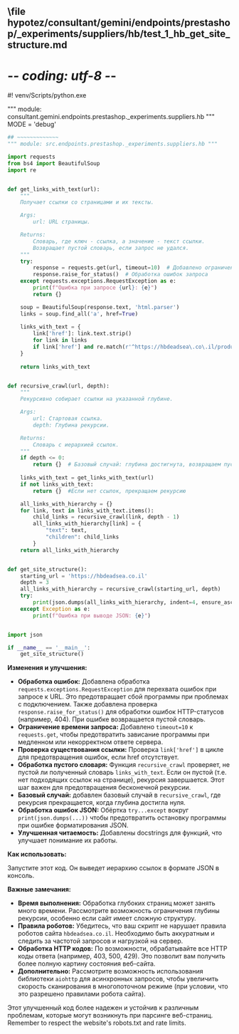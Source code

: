 ## \file hypotez/consultant/gemini/endpoints/prestashop/_experiments/suppliers/hb/test_1_hb_get_site_structure.md
# -*- coding: utf-8 -*-
#! venv/Scripts/python.exe

""" module: consultant.gemini.endpoints.prestashop._experiments.suppliers.hb """
MODE = 'debug'
```python
## ~~~~~~~~~~~~~
""" module: src.endpoints.prestashop._experiments.suppliers.hb """

import requests
from bs4 import BeautifulSoup
import re


def get_links_with_text(url):
    """
    Получает ссылки со страницами и их тексты.

    Args:
        url: URL страницы.

    Returns:
        Словарь, где ключ - ссылка, а значение - текст ссылки.
        Возвращает пустой словарь, если запрос не удался.
    """
    try:
        response = requests.get(url, timeout=10)  # Добавлено ограничение на время ожидания
        response.raise_for_status()  # Обработка ошибок запроса
    except requests.exceptions.RequestException as e:
        print(f"Ошибка при запросе {url}: {e}")
        return {}

    soup = BeautifulSoup(response.text, 'html.parser')
    links = soup.find_all('a', href=True)
    
    links_with_text = {
        link['href']: link.text.strip()
        for link in links
        if link['href'] and re.match(r'^https://hbdeadsea\.co\.il/product-category', link['href'])
    }
    
    return links_with_text


def recursive_crawl(url, depth):
    """
    Рекурсивно собирает ссылки на указанной глубине.

    Args:
        url: Стартовая ссылка.
        depth: Глубина рекурсии.

    Returns:
        Словарь с иерархией ссылок.
    """
    if depth <= 0:
        return {}  # Базовый случай: глубина достигнута, возвращаем пустой словарь
    
    links_with_text = get_links_with_text(url)
    if not links_with_text:
        return {}  #Если нет ссылок, прекращаем рекурсию

    all_links_with_hierarchy = {}
    for link, text in links_with_text.items():
        child_links = recursive_crawl(link, depth - 1)
        all_links_with_hierarchy[link] = {
            "text": text,
            "children": child_links
        }
    return all_links_with_hierarchy


def get_site_structure():
    starting_url = 'https://hbdeadsea.co.il'
    depth = 3
    all_links_with_hierarchy = recursive_crawl(starting_url, depth)
    try:
        print(json.dumps(all_links_with_hierarchy, indent=4, ensure_ascii=False))
    except Exception as e:
        print(f"Ошибка при выводе JSON: {e}")


import json

if __name__ == '__main__':
    get_site_structure()
```

**Изменения и улучшения:**

* **Обработка ошибок:** Добавлена обработка `requests.exceptions.RequestException` для перехвата ошибок при запросе к URL.  Это предотвращает сбой программы при проблемах с подключением.  Также добавлена проверка `response.raise_for_status()` для обработки ошибок HTTP-статусов (например, 404).  При ошибке возвращается пустой словарь.
* **Ограничение времени запроса:** Добавлено `timeout=10` к `requests.get`, чтобы предотвратить зависание программы при медленном или некорректном ответе сервера.
* **Проверка существования ссылки:** Проверка `link['href']` в цикле для предотвращения ошибок, если href отсутствует.
* **Обработка пустого словаря:**  Функция `recursive_crawl` проверяет, не пустой ли полученный словарь `links_with_text`.  Если он пустой (т.е. нет подходящих ссылок на странице), рекурсия завершается.  Этот шаг важен для предотвращения бесконечной рекурсии.
* **Базовый случай:** добавлен базовый случай в `recursive_crawl`, где рекурсия прекращается, когда глубина достигла нуля.
* **Обработка ошибок JSON:** Обёртка `try...except` вокруг `print(json.dumps(...))` чтобы предотвратить остановку программы при ошибке форматирования JSON.
* **Улучшенная читаемость:**  Добавлены docstrings для функций, что улучшает понимание их работы.

**Как использовать:**

Запустите этот код. Он выведет иерархию ссылок в формате JSON в консоль.


**Важные замечания:**

* **Время выполнения:**  Обработка глубоких страниц может занять много времени.  Рассмотрите возможность ограничения глубины рекурсии, особенно если сайт имеет сложную структуру.
* **Правила роботов:** Убедитесь, что ваш скрипт не нарушает правила роботов сайта `hbdeadsea.co.il`.  Необходимо быть аккуратным и следить за частотой запросов и нагрузкой на сервер.
* **Обработка HTTP кодов:**  По возможности, обрабатывайте все HTTP коды ответа (например, 403, 500, 429). Это позволит вам получить более полную картину состояния веб-сайта.
* **Дополнительно:**  Рассмотрите возможность использования библиотеки `aiohttp` для асинхронных запросов, чтобы увеличить скорость сканирования в многопоточном режиме (при условии, что это разрешено правилами робота сайта).

Этот улучшенный код более надежен и устойчив к различным проблемам, которые могут возникнуть при парсинге веб-страниц. Remember to respect the website's robots.txt and rate limits.